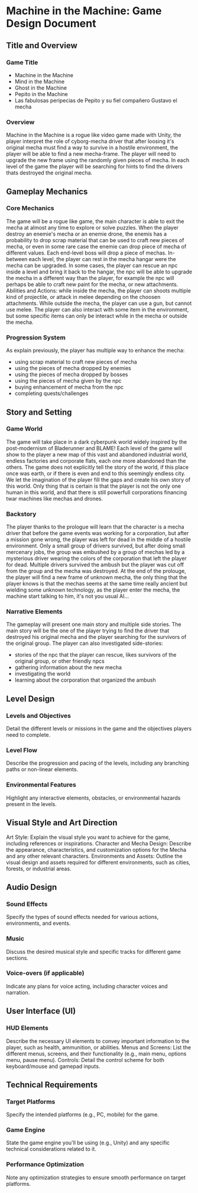 # Machine in the Machine: Game Design Document

## Title and Overview
### Game Title
* Machine in the Machine
* Mind in the Machine
* Ghost in the Machine
* Pepito in the Machine
* Las fabulosas peripecias de Pepito y su fiel compañero Gustavo el mecha
### Overview
Machine in the Machine is a rogue like video game made with Unity, the player interpret the role of cyborg-mecha driver that after loosing it's original mecha must find a way to survive in a hostile environment, the player will be able to find a new mecha-frame. The player will need to upgrade the new frame using the randomly given pieces of mecha. In each level of the game the player will be searching for hints to find the drivers thats destroyed the original mecha.

## Gameplay Mechanics
### Core Mechanics
The game will be a rogue like game, the main character is able to exit the mecha at almost any time to explore or solve puzzles. When the player destroy an enemie's mecha or an enemie drone, the enemis has a probability to drop scrap material that can be used to craft new pieces of mecha, or even in some rare case the enemie can drop piece of mecha of different values. Each end-level boss will drop a piece of mechas.
In-between each level, the player can rest in the mecha hangar were the mecha can be upgraded. In some cases, the player can rescue an npc inside a level and bring it back to the hangar, the npc will be able to upgrade the mecha in a different way than the player, for example the npc will perhaps be able to craft new paint for the mecha, or new attachments. 
Abilities and Actions: while inside the mecha, the player can shoots multiple kind of projectile, or attack in melee depending on the choosen attachments. While outside the mecha, the player can use a gun, but cannot use melee. The player can also interact with some item in the environment, but some specific items can only be interact while in the mecha or outside the mecha.

### Progression System
As explain previously, the player has multiple way to enhance the mecha:
* using scrap material to craft new pieces of mecha
* using the pieces of mecha dropped by enemies
* using the pieces of mecha dropped by bosses
* using the pieces of mecha given by the npc
* buying enhancement of mecha from the npc
* completing quests/challenges

## Story and Setting
### Game World
The game will take place in a dark cyberpunk world widely inspired by the post-modernism of Bladerunner and BLAME!
Each level of the game will show to the player a new map of this vast and abandoned industrial world, endless factories and corporate flats, each one more abandoned than the others.
The game does not explicitly tell the story of the world, if this place once was earth, or if there is even and end to this seemingly endless city. 
We let the imagination of the player fill the gaps and create his own story of this world. Only thing that is certain is that the player is not the only one human in this world, and that there is still powerfull corporations financing twar machines like mechas and drones.
### Backstory
The player thanks to the prologue will learn that the character is a mecha driver that before the game events was working for a corporation, but after a mission gone wrong, the player was left for dead in the middle of a hostile environment. Only a small group of drivers survived, but after doing small mercenary jobs, the group was embushed by a group of mechas led by a mysterious driver wearing the colors of the corporation that left the player for dead. 
Multiple drivers survived the ambush but the player was cut off from the group and the mecha was destroyed. 
At the end of the prolouge, the player will find a new frame of unknown mecha, the only thing that the player knows is that the mechas seems at the same time really ancient but wielding some unknown technology, as the player enter the mecha, the machine start talking to him, it's not you usual AI...

### Narrative Elements
The gameplay will present one main story and multiple side stories. The main story will be the one of the player trying to find the driver that destroyed his original mecha and the player searching for the survivors of the original group. 
The player can also investigated side-stories:
* stories of the npc that the player can rescue, likes survivors of the original group, or other friendly npcs
* gathering information about the new mecha
* investigating the world
* learning about the corporation that organized the ambush

## Level Design
### Levels and Objectives
Detail the different levels or missions in the game and the objectives players need to complete.
### Level Flow
Describe the progression and pacing of the levels, including any branching paths or non-linear elements.
### Environmental Features
Highlight any interactive elements, obstacles, or environmental hazards present in the levels.

## Visual Style and Art Direction
Art Style: Explain the visual style you want to achieve for the game, including references or inspirations.
Character and Mecha Design: Describe the appearance, characteristics, and customization options for the Mecha and any other relevant characters.
Environments and Assets: Outline the visual design and assets required for different environments, such as cities, forests, or industrial areas.

## Audio Design
### Sound Effects
Specify the types of sound effects needed for various actions, environments, and events.
### Music
Discuss the desired musical style and specific tracks for different game sections.
### Voice-overs (if applicable)
Indicate any plans for voice acting, including character voices and narration.

## User Interface (UI)
### HUD Elements
Describe the necessary UI elements to convey important information to the player, such as health, ammunition, or abilities.
Menus and Screens: List the different menus, screens, and their functionality (e.g., main menu, options menu, pause menu).
Controls: Detail the control scheme for both keyboard/mouse and gamepad inputs.

## Technical Requirements
### Target Platforms
Specify the intended platforms (e.g., PC, mobile) for the game.
### Game Engine
State the game engine you'll be using (e.g., Unity) and any specific technical considerations related to it.
### Performance Optimization
Note any optimization strategies to ensure smooth performance on target platforms.

